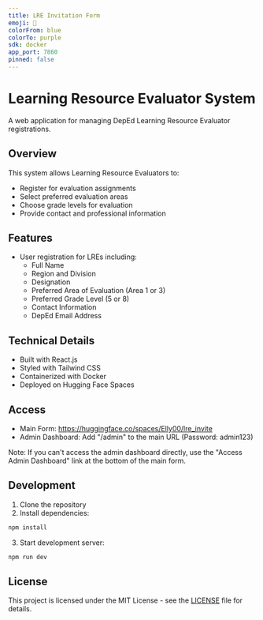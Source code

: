 ```yaml
---
title: LRE Invitation Form
emoji: 📝
colorFrom: blue
colorTo: purple
sdk: docker
app_port: 7860
pinned: false
---
```


# Learning Resource Evaluator System
A web application for managing DepEd Learning Resource Evaluator registrations.

## Overview
This system allows Learning Resource Evaluators to:
- Register for evaluation assignments
- Select preferred evaluation areas
- Choose grade levels for evaluation
- Provide contact and professional information

## Features
- User registration for LREs including:
  - Full Name
  - Region and Division
  - Designation
  - Preferred Area of Evaluation (Area 1 or 3)
  - Preferred Grade Level (5 or 8)
  - Contact Information
  - DepEd Email Address

## Technical Details
- Built with React.js
- Styled with Tailwind CSS
- Containerized with Docker
- Deployed on Hugging Face Spaces

## Access
- Main Form: https://huggingface.co/spaces/Elly00/lre_invite
- Admin Dashboard: Add "/admin" to the main URL
  (Password: admin123)

Note: If you can't access the admin dashboard directly, use the "Access Admin Dashboard" link at the bottom of the main form.

## Development
1. Clone the repository
2. Install dependencies:
```bash
npm install
```
3. Start development server:
```bash
npm run dev
```

## License
This project is licensed under the MIT License - see the [LICENSE](LICENSE) file for details.